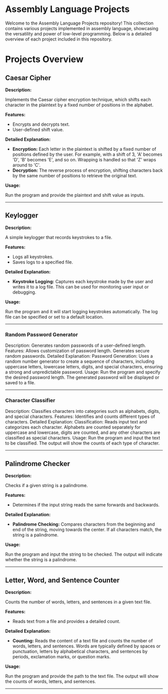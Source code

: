 # Assembly Language Projects
Welcome to the Assembly Language Projects repository! This collection contains various projects implemented in assembly language, showcasing the versatility and power of low-level programming. Below is a detailed overview of each project included in this repository.

# Projects Overview

## Caesar Cipher

**Description:** 

Implements the Caesar cipher encryption technique, which shifts each character in the plaintext by a fixed number of positions in the alphabet.

**Features:**
  - Encrypts and decrypts text.
  - User-defined shift value.

**Detailed Explanation:**
  - **Encryption:** Each letter in the plaintext is shifted by a fixed number of positions defined by the user. For example, with a shift of 3, 'A' becomes 'D', 'B' becomes 'E', and so on. Wrapping is handled so that 'Z' wraps around to 'C'.
  - **Decryption:** The reverse process of encryption, shifting characters back by the same number of positions to retrieve the original text.

**Usage:** 

Run the program and provide the plaintext and shift value as inputs.

---

## Keylogger

**Description:** 

A simple keylogger that records keystrokes to a file.

**Features:**
  - Logs all keystrokes.
  - Saves logs to a specified file.

**Detailed Explanation:**
  - **Keystroke Logging:** Captures each keystroke made by the user and writes it to a log file. This can be used for monitoring user input or debugging.

**Usage:** 

Run the program and it will start logging keystrokes automatically. The log file can be specified or set to a default location.

---

### Random Password Generator

Description: Generates random passwords of a user-defined length.
Features:
Allows customization of password length.
Generates secure random passwords.
Detailed Explanation:
Password Generation: Uses a random number generator to create a sequence of characters, including uppercase letters, lowercase letters, digits, and special characters, ensuring a strong and unpredictable password.
Usage: Run the program and specify the desired password length. The generated password will be displayed or saved to a file.

---

### Character Classifier

Description: Classifies characters into categories such as alphabets, digits, and special characters.
Features:
Identifies and counts different types of characters.
Detailed Explanation:
Classification: Reads input text and categorizes each character. Alphabets are counted separately for uppercase and lowercase, digits are counted, and any other characters are classified as special characters.
Usage: Run the program and input the text to be classified. The output will show the counts of each type of character.

---

## Palindrome Checker

**Description:** 

Checks if a given string is a palindrome.

**Features:**

  - Determines if the input string reads the same forwards and backwards.

**Detailed Explanation:**

  - **Palindrome Checking:** Compares characters from the beginning and end of the string, moving towards the center. If all characters match, the string is a palindrome.

**Usage:** 

Run the program and input the string to be checked. The output will indicate whether the string is a palindrome.

---

## Letter, Word, and Sentence Counter

**Description:** 

Counts the number of words, letters, and sentences in a given text file.

**Features:**
  - Reads text from a file and provides a detailed count.

**Detailed Explanation:**
  - **Counting:** Reads the content of a text file and counts the number of words, letters, and sentences. Words are typically defined by spaces or punctuation, letters by alphabetical characters, and sentences by periods, exclamation marks, or question marks.

**Usage:** 

Run the program and provide the path to the text file. The output will show the counts of words, letters, and sentences.

---
